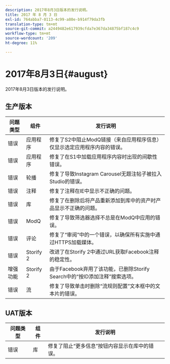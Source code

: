 ```yaml
---
description: 2017年8月3日版本的发行说明。
title: 2017 年 8 月 3 日
exl-id: 764abba7-0113-4c99-a80e-b914f79da3fb
translation-type: tm+mt
source-git-commit: a2449482e617939cfda7e367da34875bf187c4c9
workflow-type: tm+mt
source-wordcount: '209'
ht-degree: 11%

---
```


# 2017年8月3日{#august}

2017年8月3日版本的发行说明。

## 生产版本

| **问题类型** | **组件** | **发行说明** |
|---|---|---|
| 错误 | 应用程序 | 修复了S2中阻止ModQ链接（来自应用程序信息）仅显示选定应用程序内容的错误。 |
| 错误 | 应用程序 | 修复了在S1中加载应用程序内容时出现的间歇性错误。 |
| 错误 | 轮播 | 修复了导致Instagram Carousel无题注帖子被拉入Studio的错误。 |
| 错误 | 注释 | 修复了注释在IE中显示不正确的问题。 |
| 错误 | 库 | 修复了在删除后将产品重新添加到库中的资产时产品显示不正确的问题。 |
| 错误 | ModQ | 修复了导致筛选器选择不总是在ModQ中应用的错误。 |
| 错误 | 评论 | 修复了“审阅”中的一个错误，以确保所有实施中通过HTTPS加载媒体。 |
| 错误 | Storify 2 | 改进了在Storify 2中通过URL获取Facebook注释的稳定性。 |
| 增强功能 | Storify 2 | 由于Facebook弃用了该功能，已删除Storify Search中的“按ID添加注释”搜索选项。 |
| 错误 | 流 | 修复了导致单击时删除“流规则配置”文本框中的文本片的错误。 |

## UAT版本

| **问题类型** | **组件** | **发行说明** |
|---|---|---|
| 错误 | 库 | 修复了阻止“更多信息”按钮内容显示在库中的错误。 |
